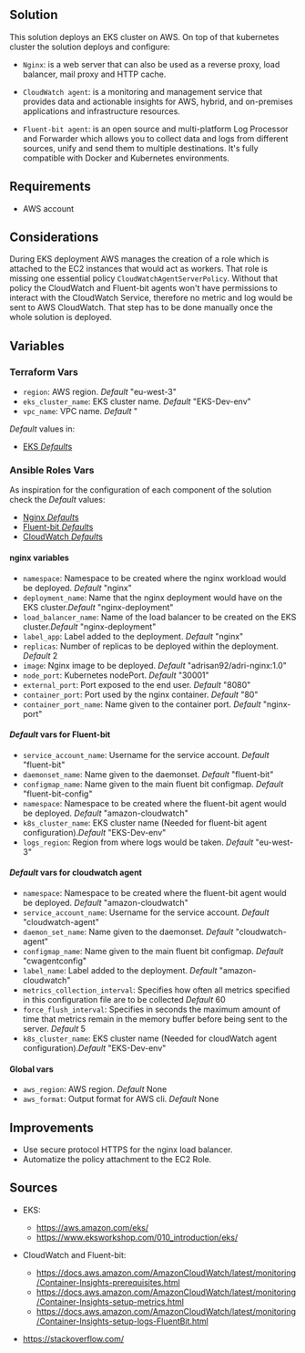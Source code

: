 Solution
---------

This solution deploys an EKS cluster on AWS. On top of that kubernetes cluster the solution deploys and configure:

- `Nginx`: is a web server that can also be used as a reverse proxy, load balancer, mail proxy and HTTP cache.

- `CloudWatch agent`: is a monitoring and management service that provides data and actionable insights for AWS, hybrid, and on-premises applications and infrastructure resources.

- `Fluent-bit agent`: is an open source and multi-platform Log Processor and Forwarder which allows you to collect data and logs from different sources, unify and send them to multiple destinations. It's fully compatible with Docker and Kubernetes environments.

Requirements
------------

- AWS account

Considerations
------------

During EKS deployment AWS manages the creation of a role which is attached to the EC2 instances that would act as workers. That role is missing one essential policy `CloudWatchAgentServerPolicy`. Without that policy the CloudWatch and Fluent-bit agents won't have permissions to interact with the CloudWatch Service, therefore no metric and log would be sent to AWS CloudWatch. That step has to be done manually once the whole solution is deployed.

Variables
---------
### Terraform Vars

- `region`: AWS region. *Default* "eu-west-3"
- `eks_cluster_name`: EKS cluster name. *Default* "EKS-Dev-env"
- `vpc_name`: VPC name. *Default* "

*Default* values in:
- [EKS *Default*s](./eks-deployment/var.tf)

### Ansible Roles Vars

As inspiration for the configuration of each component of the solution check the *Default* values: 

- [Nginx *Default*s](./ansible-role-nginx/*Default*s/main.yml)
- [Fluent-bit *Default*s](./ansible-role-fluentBit/*Default*s/main.yml)
- [CloudWatch *Default*s](./ansible-role-cloudWatch/*Default*s/main.yml)

#### nginx variables
- `namespace`: Namespace to be created where the nginx workload would be deployed. *Default* "nginx"
- `deployment_name`: Name that the nginx deployment would have on the EKS cluster.*Default* "nginx-deployment"
- `load_balancer_name`: Name of the load balancer to be created on the EKS cluster.*Default* "nginx-deployment"
- `label_app`: Label added to the deployment. *Default* "nginx"
- `replicas`: Number of replicas to be deployed within the deployment. *Default* 2
- `image`:  Nginx image to be deployed. *Default* "adrisan92/adri-nginx:1.0"
- `node_port`: Kubernetes nodePort. *Default* "30001"
- `external_port`: Port exposed to the end user. *Default* "8080"
- `container_port`: Port used by the nginx container. *Default* "80"
- `container_port_name`: Name given to the container port. *Default* "nginx-port"

#### *Default* vars for Fluent-bit
- `service_account_name`: Username for the service account. *Default* "fluent-bit"
- `daemonset_name`: Name given to the daemonset. *Default* "fluent-bit"
- `configmap_name`: Name given to the main fluent bit configmap. *Default* "fluent-bit-config"
- `namespace`: Namespace to be created where the fluent-bit agent would be deployed. *Default* "amazon-cloudwatch"
- `k8s_cluster_name`: EKS cluster name (Needed for fluent-bit agent configuration).*Default* "EKS-Dev-env"
- `logs_region`: Region from where logs would be taken. *Default* "eu-west-3"

#### *Default* vars for cloudwatch agent
- `namespace`: Namespace to be created where the fluent-bit agent would be deployed. *Default* "amazon-cloudwatch"
- `service_account_name`: Username for the service account. *Default* "cloudwatch-agent"
- `daemon_set_name`: Name given to the daemonset. *Default* "cloudwatch-agent"
- `configmap_name`: Name given to the main fluent bit configmap. *Default* "cwagentconfig"
- `label_name`: Label added to the deployment. *Default* "amazon-cloudwatch"
- `metrics_collection_interval`: Specifies how often all metrics specified in this configuration file are to be collected *Default* 60
- `force_flush_interval`: Specifies in seconds the maximum amount of time that metrics remain in the memory buffer before being sent to the server. *Default* 5
- `k8s_cluster_name`: EKS cluster name (Needed for cloudWatch agent configuration).*Default* "EKS-Dev-env"

#### Global vars
- `aws_region`:  AWS region. *Default* None
- `aws_format`:  Output format for AWS cli. *Default* None

Improvements
-----------
- Use secure protocol HTTPS for the nginx load balancer.
- Automatize the policy attachment to the EC2 Role.


Sources
---------

- EKS: 
    - https://aws.amazon.com/eks/
    - https://www.eksworkshop.com/010_introduction/eks/

- CloudWatch  and Fluent-bit:
    - https://docs.aws.amazon.com/AmazonCloudWatch/latest/monitoring/Container-Insights-prerequisites.html
    - https://docs.aws.amazon.com/AmazonCloudWatch/latest/monitoring/Container-Insights-setup-metrics.html
    - https://docs.aws.amazon.com/AmazonCloudWatch/latest/monitoring/Container-Insights-setup-logs-FluentBit.html

- https://stackoverflow.com/